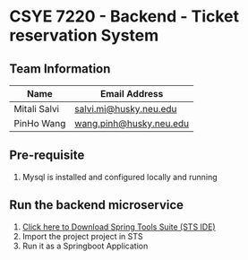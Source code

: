
# CSYE 7220 - Backend - Ticket reservation System
## Team Information
| Name | Email Address |
| --- | --- |
| Mitali Salvi| salvi.mi@husky.neu.edu |
| PinHo Wang| wang.pinh@husky.neu.edu |


## Pre-requisite
1. Mysql is installed and configured locally and running

## Run the backend microservice
1. [Click here to Download Spring Tools Suite (STS IDE)](https://download.springsource.com/release/STS4/4.6.0.RELEASE/dist/e4.15/spring-tool-suite-4-4.6.0.RELEASE-e4.15.0-linux.gtk.x86_64.tar.gz)
2. Import the project project in STS
3. Run it as a Springboot Application
